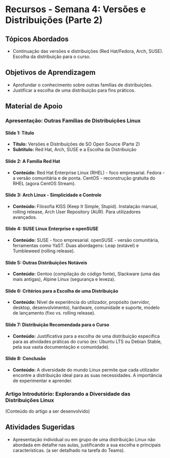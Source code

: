 # Recursos - Semana 4: Versões e Distribuições (Parte 2)

## Tópicos Abordados
*   Continuação das versões e distribuições (Red Hat/Fedora, Arch, SUSE). Escolha da distribuição para o curso.

## Objetivos de Aprendizagem
*   Aprofundar o conhecimento sobre outras famílias de distribuições.
*   Justificar a escolha de uma distribuição para fins práticos.

## Material de Apoio

### Apresentação: Outras Famílias de Distribuições Linux

#### Slide 1: Título
*   **Título:** Versões e Distribuições de SO Open Source (Parte 2)
*   **Subtítulo:** Red Hat, Arch, SUSE e a Escolha da Distribuição

#### Slide 2: A Família Red Hat
*   **Conteúdo:** Red Hat Enterprise Linux (RHEL) - foco empresarial. Fedora - a versão comunitária e de ponta. CentOS - reconstrução gratuita do RHEL (agora CentOS Stream).

#### Slide 3: Arch Linux - Simplicidade e Controle
*   **Conteúdo:** Filosofia KISS (Keep It Simple, Stupid). Instalação manual, rolling release, Arch User Repository (AUR). Para utilizadores avançados.

#### Slide 4: SUSE Linux Enterprise e openSUSE
*   **Conteúdo:** SUSE - foco empresarial. openSUSE - versão comunitária, ferramentas como YaST. Duas abordagens: Leap (estável) e Tumbleweed (rolling release).

#### Slide 5: Outras Distribuições Notáveis
*   **Conteúdo:** Gentoo (compilação do código fonte), Slackware (uma das mais antigas), Alpine Linux (segurança e leveza).

#### Slide 6: Critérios para a Escolha de uma Distribuição
*   **Conteúdo:** Nível de experiência do utilizador, propósito (servidor, desktop, desenvolvimento), hardware, comunidade e suporte, modelo de lançamento (fixo vs. rolling release).

#### Slide 7: Distribuição Recomendada para o Curso
*   **Conteúdo:** Justificativa para a escolha de uma distribuição específica para as atividades práticas do curso (ex: Ubuntu LTS ou Debian Stable, pela sua vasta documentação e comunidade).

#### Slide 8: Conclusão
*   **Conteúdo:** A diversidade do mundo Linux permite que cada utilizador encontre a distribuição ideal para as suas necessidades. A importância de experimentar e aprender.

### Artigo Introdutório: Explorando a Diversidade das Distribuições Linux

(Conteúdo do artigo a ser desenvolvido)

## Atividades Sugeridas
*   Apresentação individual ou em grupo de uma distribuição Linux não abordada em detalhe nas aulas, justificando a sua escolha e principais características. (a ser detalhado na tarefa do Teams).

